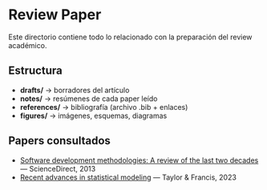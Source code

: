 # Review Paper

Este directorio contiene todo lo relacionado con la preparación del review académico.

## Estructura
- **drafts/** → borradores del artículo
- **notes/** → resúmenes de cada paper leído
- **references/** → bibliografía (archivo .bib + enlaces)
- **figures/** → imágenes, esquemas, diagramas

## Papers consultados
- [Software development methodologies: A review of the last two decades](https://www.sciencedirect.com/science/article/abs/pii/S0950584913001560) — ScienceDirect, 2013
- [Recent advances in statistical modeling](https://www.tandfonline.com/doi/full/10.1080/03610926.2023.2185472) — Taylor & Francis, 2023
